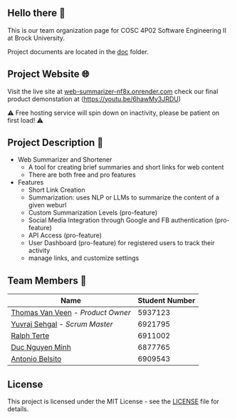 ## Hello there 👋
This is our team organization page for COSC 4P02 Software Engineering II at Brock University. 

Project documents are located in the [doc](doc) folder.

## Project Website 🌐
Visit the live site at [web-summarizer-nf8x.onrender.com](https://web-summarizer-nf8x.onrender.com/)
check our final product demonstation at (https://youtu.be/6hawMy3JRDU)

⚠️ Free hosting service will spin down on inactivity, please be patient on first load! ⚠️

## Project Description 📝
- Web Summarizer and Shortener
  - A tool for creating brief summaries and short links for web content
  - There are both free and pro features
- Features
  - Short Link Creation
  - Summarization: uses NLP or LLMs to summarize the content of a given weburl
  - Custom Summarization Levels (pro-feature)
  - Social Media Integration through Google and FB authentication (pro-feature)
  - API Access (pro-feature)
  - User Dashboard (pro-feature) for registered users to track their activity
  - manage links, and customize settings


## Team Members 👥
| Name | Student Number|
|------|---------------|
| [Thomas Van Veen](https://github.com/tv15jl) - *Product Owner* | 5937123 |
| [Yuvraj Sehgal](https://github.com/17YuvrajSehgal) - *Scrum Master*| 6921795 |
| [Ralph Terte](https://github.com/Jaserii)| 6911002 |
| [Duc Nguyen Minh](https://github.com/ducoday12345)| 6877765 |
| [Antonio Belsito](https://github.com/AntonioBelsito1)| 6909543 |


## License
This project is licensed under the MIT License - see the [LICENSE](LICENSE.md) file for details.
